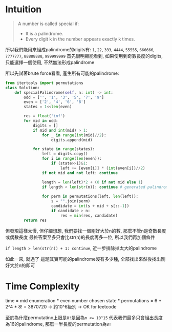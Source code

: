 # Intuition

> A number is called special if:
>   - It is a palindrome.
>   - Every digit k in the number appears exactly k times.

所以我們能用來組成palindrome的digits有: `1`, `22`, `333`, `4444`, `55555`, `666666`, `7777777`, `88888888`, `999999999`
首先很明顯能看到, 如果使用到奇數長度的digits, 只能選擇一個使用, 不然無法形成palindrome

所以先試著brute force看看, 產生所有可能的palindrome:

```py
from itertools import permutations
class Solution:
    def specialPalindrome(self, n: int) -> int:
        odd = ['', '1', '3', '5', '7', '9']
        even = ['2', '4', '6', '8']
        states = 1<<len(even)

        res = float('inf')
        for mid in odd:
            digits = []
            if mid and int(mid) > 1:
                for _ in range(int(mid)//2):
                    digits.append(mid)

            for state in range(states):
                left = digits.copy()
                for i in range(len(even)):
                    if (state>>i)&1:
                        left += [even[i]] * (int(even[i])//2)
                if not mid and not left: continue

                length = len(left)*2 + (0 if not mid else 1)
                if length < len(str(n)): continue # generated palindrome can't be greater than n
                
                for perm in permutations(left, len(left)):
                    s = "".join(perm)
                    candidate = int(s + mid + s[::-1])
                    if candidate > n:
                        res = min(res, candidate)
        return res
```

但發現這樣太慢, 但仔細想想, 我們要找一個剛好大於n的數, 那麼不管n是奇數長度或偶數長度
最終答案至多只會比str(n)的長度再多一位, 所以我們再加個條件

`if length > len(str(n)) + 1: continue`, 近一步排除掉太大的palindrome

如此一來, 就過了
這題其實可能的palindrome沒有多少種, 全部找出來然後找出剛好大於n的即可

# Time Complexity

time = mid enumeration * even number chosen state * permutations
     = 6 * 2^4 * 8! = 3870720
     -> 約10^6級別 -> OK for leetcode

至於為什麼permutatino上限是`8!`是因為`n <= 10^15`
代表我們最多只會組出長度為16的palindrome, 那麼一半長度的permutation為`8!`